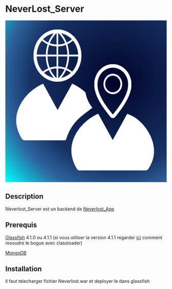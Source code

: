 # NeverLost_Server

![alt tag](https://github.com/L3-DANT/NeverLost_Server/blob/master/Neverlost2.png)

## Description
Neverlost_Server est un backend de  [Neverlost_App](https://github.com/L3-DANT/NeverLost_App)

## Prerequis
[Glassfish](https://glassfish.java.net/download.html#gfoseTab) 4.1.0 ou 4.1.1 (si vous utiliser la version 4.1.1 regarder [ici](https://github.com/L3-DANT/findme-maven/blob/master/README.md) comment resoudre le bogue avec classloader)

[MongoDB](https://www.mongodb.com/download-center?jmp=nav#community) 

## Installation
Il faut telecharger fichier Neverlost.war et deployer le dans glassfish
